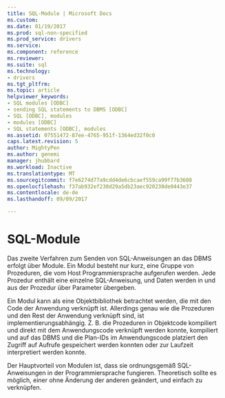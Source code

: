 ```yaml
---
title: SQL-Module | Microsoft Docs
ms.custom: 
ms.date: 01/19/2017
ms.prod: sql-non-specified
ms.prod_service: drivers
ms.service: 
ms.component: reference
ms.reviewer: 
ms.suite: sql
ms.technology:
- drivers
ms.tgt_pltfrm: 
ms.topic: article
helpviewer_keywords:
- SQL modules [ODBC]
- sending SQL statements to DBMS [ODBC]
- SQL [ODBC], modules
- modules [ODBC]
- SQL statements [ODBC], modules
ms.assetid: 07551472-87ee-4765-951f-1364ed32f0c0
caps.latest.revision: 5
author: MightyPen
ms.author: genemi
manager: jhubbard
ms.workload: Inactive
ms.translationtype: MT
ms.sourcegitcommit: f7e6274d77a9cdd4de6cbcaef559ca99f77b3608
ms.openlocfilehash: f37ab932ef230d29a5db23aec920230de0443e37
ms.contentlocale: de-de
ms.lasthandoff: 09/09/2017

---
```

# <a name="sql-modules"></a>SQL-Module
Das zweite Verfahren zum Senden von SQL-Anweisungen an das DBMS erfolgt über Module. Ein Modul besteht nur kurz, eine Gruppe von Prozeduren, die vom Host Programmiersprache aufgerufen werden. Jede Prozedur enthält eine einzelne SQL-Anweisung, und Daten werden in und aus der Prozedur über Parameter übergeben.  
  
 Ein Modul kann als eine Objektbibliothek betrachtet werden, die mit den Code der Anwendung verknüpft ist. Allerdings genau wie die Prozeduren und den Rest der Anwendung verknüpft sind, ist implementierungsabhängig. Z. B. die Prozeduren in Objektcode kompiliert und direkt mit dem Anwendungscode verknüpft werden konnte, kompiliert und auf das DBMS und die Plan-IDs im Anwendungscode platziert den Zugriff auf Aufrufe gespeichert werden konnten oder zur Laufzeit interpretiert werden konnte.  
  
 Der Hauptvorteil von Modulen ist, dass sie ordnungsgemäß SQL-Anweisungen in der Programmiersprache fungieren. Theoretisch sollte es möglich, einer ohne Änderung der anderen geändert, und einfach zu verknüpfen.

